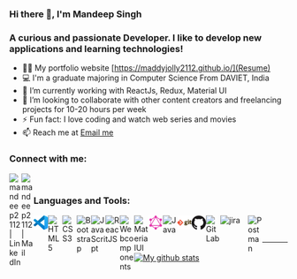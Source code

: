 ### Hi there 👋, I'm Mandeep Singh

### A curious and passionate Developer. I like to develop new applications and learning technologies!

- 👨‍💻 My portfolio website [https://maddyjolly2112.github.io/](Resume)
- 💻 I'm a graduate majoring in Computer Science From DAVIET, India
- 🌱 I’m currently working with ReactJs, Redux, Material UI
- 👯 I’m looking to collaborate with other content creators and freelancing projects for 10-20 hours per week
- ⚡ Fun fact: I love coding and watch web series and movies
- 📫 Reach me at <a href="mailto:maddyjolly2112@gmail.com">Email me</a>

### Connect with me:
[<img align="left" alt="mandeep2112 | LinkedIn" width="22px" src="https://cdn.jsdelivr.net/npm/simple-icons@v3/icons/linkedin.svg" />](https://www.linkedin.com/in/mandeep2112/)
[<img align="left" alt="mandeep2112 | Mail" width="22px" src="https://cdn.jsdelivr.net/npm/simple-icons@v3/icons/gmail.svg" />](mailto:maddyjolly2112@gmail.com)
<br />

### Languages and Tools:
[<img align="left" alt="Visual Studio Code" width="26px" src="https://raw.githubusercontent.com/github/explore/master/topics/visual-studio-code/visual-studio-code.png" />](https://code.visualstudio.com)
[<img align="left" alt="HTML5" width="26px" src="https://cdn.jsdelivr.net/npm/simple-icons@3.6.0/icons/html5.svg" />](https://www.w3.org/html)
[<img align="left" alt="CSS3" width="26px" src="https://cdn.jsdelivr.net/npm/simple-icons@3.6.0/icons/css3.svg" />](https://www.w3.org/Style/CSS/Overview.en.html)
[<img align="left" alt="Bootstrap" width="26px" src="https://cdn.jsdelivr.net/npm/simple-icons@3.6.0/icons/bootstrap.svg" />](https://getbootstrap.com)
[<img align="left" alt="JavaScript" width="26px" src="https://cdn.jsdelivr.net/npm/simple-icons@3.6.0/icons/javascript.svg" />](https://www.javascript.com)
[<img align="left" alt="ReactJS" width="26px" src="https://cdn.jsdelivr.net/npm/simple-icons@3.6.0/icons/react.svg" />](https://reactjs.org)
[<img align="left" alt="Webcomponents" width="26px" src="https://web-components-resources.appspot.com/static/logo.svg" />](https://www.webcomponents.org/)
[<img align="left" alt="MaterialUI" width="26px" src="https://cdn.jsdelivr.net/npm/simple-icons@3.6.0/icons/material-ui.svg" />](https://material-ui.com)
[<img align="left" alt="GraphQL" width="26px" src="https://raw.githubusercontent.com/github/explore/master/topics/graphql/graphql.png" />](https://graphql.org/)
[<img align="left" alt="Java" width="26px" src="https://cdn.jsdelivr.net/npm/simple-icons@3.6.0/icons/java.svg" />](https://www.java.com/en/)
[<img align="left" alt="Git" width="26px" src="https://raw.githubusercontent.com/github/explore/master/topics/git/git.png" />](https://git-scm.com)
[<img align="left" alt="GitHub" width="26px" src="https://raw.githubusercontent.com/github/explore/master/topics/github/github.png" />](https://github.com)
[<img align="left" alt="GitLab" width="26px" src="https://cdn.jsdelivr.net/npm/simple-icons@v3/icons/gitlab.svg" />](gitlab.com)
[<img align="left" alt="jira" width="50px" src="https://wac-cdn.atlassian.com/dam/jcr:e348b562-4152-4cdc-8a55-3d297e509cc8/Jira%20Software-blue.svg?cdnVersion=1246" />](https://jira.atlassian.com)
[<img align="left" alt="Postman" width="26px" src="https://cdn.jsdelivr.net/npm/simple-icons@3.6.0/icons/postman.svg" />](https://www.postman.com)

<br />
<br />

---

[![My github stats](https://github-readme-stats.vercel.app/api?username=maddyjolly2112&count_private=true&show_icons=true&hide_border=true)](https://github.com/maddyjolly2112)

